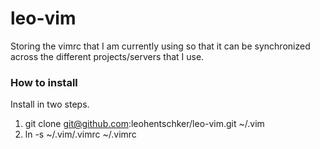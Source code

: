 # leo-vim
Storing the vimrc that I am currently using so that it can be synchronized across the different projects/servers that I use.


### How to install
Install in two steps.
1. git clone git@github.com:leohentschker/leo-vim.git ~/.vim
2. ln -s ~/.vim/.vimrc ~/.vimrc
